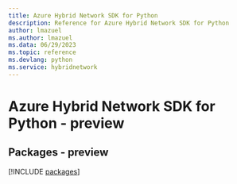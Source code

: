 ```yaml
---
title: Azure Hybrid Network SDK for Python
description: Reference for Azure Hybrid Network SDK for Python
author: lmazuel
ms.author: lmazuel
ms.data: 06/29/2023
ms.topic: reference
ms.devlang: python
ms.service: hybridnetwork
---
```

# Azure Hybrid Network SDK for Python - preview
## Packages - preview
[!INCLUDE [packages](hybrid-network-index.md)]
